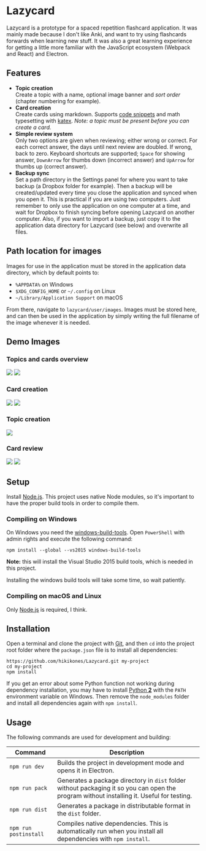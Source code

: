# Lazycard

Lazycard is a prototype for a spaced repetition flashcard application. It was mainly made because I don't like Anki, and want to try using flashcards forwards when learning new stuff. It was also a great learning experience for getting a little more familiar with the JavaScript ecosystem (Webpack and React) and Electron.

## Features

- **Topic creation**  
  Create a topic with a name, optional image banner and _sort order_ (chapter numbering for example).
- **Card creation**  
  Create cards using markdown. Supports [code snippets](https://github.com/adam-p/markdown-here/wiki/Markdown-Cheatsheet#code) and math typesetting with [katex](https://katex.org/). _Note: a topic must be present before you can create a card._
- **Simple review system**  
  Only two options are given when reviewing; either wrong or correct. For each correct answer, the days until next review are doubled. If wrong, back to zero. Keyboard shortcuts are supported; `Space` for showing answer, `DownArrow` for thumbs down (incorrect answer) and `UpArrow` for thumbs up (correct answer).
- **Backup sync**  
  Set a path directory in the Settings panel for where you want to take backup (a Dropbox folder for example). Then a backup will be created/updated every time you close the application and synced when you open it. This is practical if you are using two computers. Just remember to only use the application on one computer at a time, and wait for Dropbox to finish syncing before opening Lazycard on another computer. Also, if you want to import a backup, just copy it to the application data directory for Lazycard (see below) and overwrite all files.

## Path location for images

Images for use in the application must be stored in the application data directory, which by default points to:

- `%APPDATA%` on Windows
- `$XDG_CONFIG_HOME` or `~/.config` on Linux
- `~/Library/Application Support` on macOS

From there, navigate to `lazycard/user/images`. Images must be stored here, and can then be used in the application by simply writing the full filename of the image whenever it is needed.

## Demo Images

### Topics and cards overview

![](/img/topics.PNG)
![](/img/cards.PNG)

### Card creation

![](img/create_card1.PNG)
![](img/create_card2.PNG)

### Topic creation

![](img/create_topic.PNG)

### Card review

![](img/card_review1.PNG)
![](img/card_review2.PNG)

## Setup

Install [Node.js](https://nodejs.org/en/). This project uses native Node modules, so it's important to have the proper build tools in order to compile them.

### Compiling on Windows

On Windows you need the [windows-build-tools](https://github.com/felixrieseberg/windows-build-tools). Open `PowerShell` with admin rights and execute the following command:

```
npm install --global --vs2015 windows-build-tools
```

**Note:** this will install the Visual Studio 2015 build tools, which is needed in this project.

Installing the windows build tools will take some time, so wait patiently.

### Compiling on macOS and Linux

Only [Node.js](https://nodejs.org/en/) is required, I think.

## Installation

Open a terminal and clone the project with [Git](https://git-scm.com/), and then `cd` into the project root folder where the `package.json` file is to install all dependencies:

```
https://github.com/hikikones/Lazycard.git my-project
cd my-project
npm install
```

If you get an error about some Python function not working during dependency installation, you may have to install [Python **2**](https://www.python.org/downloads/) with the `PATH` environment variable on Windows. Then remove the `node_modules` folder and install all dependencies again with `npm install`.

## Usage

The following commands are used for development and building:

| Command               | Description                                                                                                                                |
| --------------------- | ------------------------------------------------------------------------------------------------------------------------------------------ |
| `npm run dev`         | Builds the project in development mode and opens it in Electron.                                                                           |
| `npm run pack`        | Generates a package directory in `dist` folder without packaging it so you can open the program without installing it. Useful for testing. |
| `npm run dist`        | Generates a package in distributable format in the `dist` folder.                                                                          |
| `npm run postinstall` | Compiles native dependencies. This is automatically run when you install all dependencies with `npm install`.                              |
